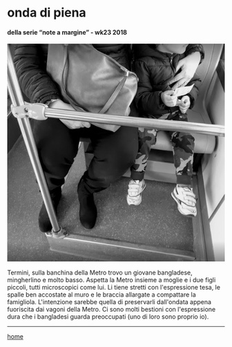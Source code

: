 # onda di piena  

#### della serie “note a margine” - wk23 2018  
![](/interarete030.png "Tor Pignattara - manina")  


Termini, sulla banchina della Metro trovo un giovane bangladese, mingherlino e molto basso. Aspetta la Metro insieme a moglie e i due figli piccoli, tutti microscopici come lui. Li tiene stretti con l'espressione tesa, le spalle ben accostate al muro e le braccia allargate a compattare la famigliola. L'intenzione sarebbe quella di preservarli dall'ondata appena fuoriscita dai vagoni della Metro. Ci sono molti bestioni con l'espressione dura che i bangladesi guarda preoccupati (uno di loro sono proprio io).   

---  
[home](/interarete.md)  
